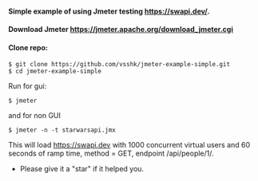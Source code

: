 #### Simple example of using Jmeter testing https://swapi.dev/.
#### Download Jmeter https://jmeter.apache.org/download_jmeter.cgi
#### Clone repo:
```
$ git clone https://github.com/vsshk/jmeter-example-simple.git
$ cd jmeter-example-simple
```
Run for gui:
```
$ jmeter
```
and for non GUI 
```
$ jmeter -n -t starwarsapi.jmx
```
This will load https://swapi.dev with 1000 concurrent virtual users and 60 seconds of ramp time, method = GET, endpoint /api/people/1/.
* Please give it a "star" if it helped you.
